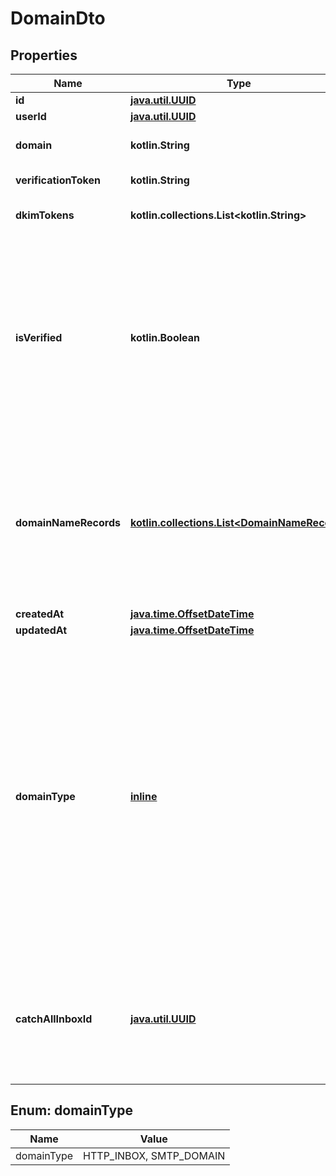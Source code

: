 
# DomainDto

## Properties
Name | Type | Description | Notes
------------ | ------------- | ------------- | -------------
**id** | [**java.util.UUID**](java.util.UUID) |  | 
**userId** | [**java.util.UUID**](java.util.UUID) |  | 
**domain** | **kotlin.String** | Custom domain name | 
**verificationToken** | **kotlin.String** | Verification tokens | 
**dkimTokens** | **kotlin.collections.List&lt;kotlin.String&gt;** | Unique token DKIM tokens | 
**isVerified** | **kotlin.Boolean** | Whether domain has been verified or not. If the domain is not verified after 72 hours there is most likely an issue with the domains DNS records. | 
**domainNameRecords** | [**kotlin.collections.List&lt;DomainNameRecord&gt;**](DomainNameRecord) | List of DNS domain name records (C, MX, TXT) etc that you must add to the DNS server associated with your domain provider. | 
**createdAt** | [**java.time.OffsetDateTime**](java.time.OffsetDateTime) |  | 
**updatedAt** | [**java.time.OffsetDateTime**](java.time.OffsetDateTime) |  | 
**domainType** | [**inline**](#DomainTypeEnum) | Type of domain. Dictates type of inbox that can be created with domain. HTTP means inboxes are processed using SES while SMTP inboxes use a custom SMTP mail server. SMTP does not support sending so use HTTP for sending emails. | 
**catchAllInboxId** | [**java.util.UUID**](java.util.UUID) | The optional catch all inbox that will receive emails sent to the domain that cannot be matched. |  [optional]


<a name="DomainTypeEnum"></a>
## Enum: domainType
Name | Value
---- | -----
domainType | HTTP_INBOX, SMTP_DOMAIN




